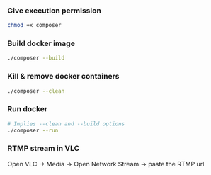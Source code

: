 ### Give execution permission

```sh
chmod +x composer
```

### Build docker image

```sh
./composer --build
```

### Kill & remove docker containers

```sh
./composer --clean
```

### Run docker

```sh
# Implies --clean and --build options
./composer --run
```

### RTMP stream in VLC

Open VLC -> Media → Open Network Stream -> paste the RTMP url
